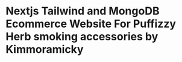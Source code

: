 # Nextjs Tailwind and MongoDB Ecommerce Website For Puffizzy Herb smoking accessories by Kimmoramicky
